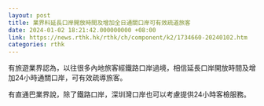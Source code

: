 ```yaml
---
layout: post
title: 業界料延長口岸開放時間及增加全日通關口岸可有效疏道旅客
date: 2024-01-02 18:21:42.000000000 +08:00
link: https://news.rthk.hk/rthk/ch/component/k2/1734660-20240102.htm
categories: rthk
---
```


有旅遊業界認為，以往很多內地旅客經鐵路口岸過境，相信延長口岸開放時間及增加24小時通關口岸，可有效疏導旅客。

有直通巴業界說，除了鐵路口岸，深圳灣口岸也可以考慮提供24小時客檢服務。
